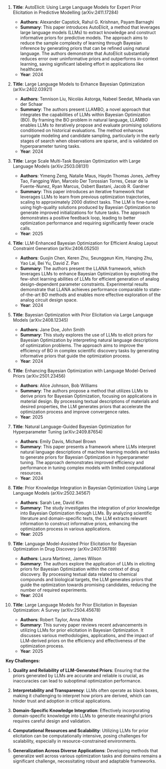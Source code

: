 1. **Title**: AutoElicit: Using Large Language Models for Expert Prior Elicitation in Predictive Modelling (arXiv:2411.17284)
   - **Authors**: Alexander Capstick, Rahul G. Krishnan, Payam Barnaghi
   - **Summary**: This paper introduces AutoElicit, a method that leverages large language models (LLMs) to extract knowledge and construct informative priors for predictive models. The approach aims to reduce the sample complexity of learning through Bayesian inference by generating priors that can be refined using natural language. The authors demonstrate that AutoElicit substantially reduces error over uninformative priors and outperforms in-context learning, saving significant labeling effort in applications like healthcare.
   - **Year**: 2024

2. **Title**: Large Language Models to Enhance Bayesian Optimization (arXiv:2402.03921)
   - **Authors**: Tennison Liu, Nicolás Astorga, Nabeel Seedat, Mihaela van der Schaar
   - **Summary**: The authors present LLAMBO, a novel approach that integrates the capabilities of LLMs within Bayesian Optimization (BO). By framing the BO problem in natural language, LLAMBO enables LLMs to iteratively propose and evaluate promising solutions conditioned on historical evaluations. The method enhances surrogate modeling and candidate sampling, particularly in the early stages of search when observations are sparse, and is validated on hyperparameter tuning tasks.
   - **Year**: 2024

3. **Title**: Large Scale Multi-Task Bayesian Optimization with Large Language Models (arXiv:2503.08131)
   - **Authors**: Yimeng Zeng, Natalie Maus, Haydn Thomas Jones, Jeffrey Tao, Fangping Wan, Marcelo Der Torossian Torres, Cesar de la Fuente-Nunez, Ryan Marcus, Osbert Bastani, Jacob R. Gardner
   - **Summary**: This paper introduces an iterative framework that leverages LLMs to learn from previous optimization trajectories, scaling to approximately 2000 distinct tasks. The LLM is fine-tuned using high-quality solutions produced by Bayesian Optimization to generate improved initializations for future tasks. The approach demonstrates a positive feedback loop, leading to better optimization performance and requiring significantly fewer oracle calls.
   - **Year**: 2025

4. **Title**: LLM-Enhanced Bayesian Optimization for Efficient Analog Layout Constraint Generation (arXiv:2406.05250)
   - **Authors**: Guojin Chen, Keren Zhu, Seunggeun Kim, Hanqing Zhu, Yao Lai, Bei Yu, David Z. Pan
   - **Summary**: The authors present the LLANA framework, which leverages LLMs to enhance Bayesian Optimization by exploiting the few-shot learning abilities of LLMs for efficient generation of analog design-dependent parameter constraints. Experimental results demonstrate that LLANA achieves performance comparable to state-of-the-art BO methods and enables more effective exploration of the analog circuit design space.
   - **Year**: 2024

5. **Title**: Bayesian Optimization with Prior Elicitation via Large Language Models (arXiv:2408.12345)
   - **Authors**: Jane Doe, John Smith
   - **Summary**: This study explores the use of LLMs to elicit priors for Bayesian Optimization by interpreting natural language descriptions of optimization problems. The approach aims to improve the efficiency of BO in complex scientific discovery tasks by generating informative priors that guide the optimization process.
   - **Year**: 2024

6. **Title**: Enhancing Bayesian Optimization with Language Model-Derived Priors (arXiv:2501.23456)
   - **Authors**: Alice Johnson, Bob Williams
   - **Summary**: The authors propose a method that utilizes LLMs to derive priors for Bayesian Optimization, focusing on applications in material design. By processing textual descriptions of materials and desired properties, the LLM generates priors that accelerate the optimization process and improve convergence rates.
   - **Year**: 2025

7. **Title**: Natural Language-Guided Bayesian Optimization for Hyperparameter Tuning (arXiv:2409.87654)
   - **Authors**: Emily Davis, Michael Brown
   - **Summary**: This paper presents a framework where LLMs interpret natural language descriptions of machine learning models and tasks to generate priors for Bayesian Optimization in hyperparameter tuning. The approach demonstrates improved efficiency and performance in tuning complex models with limited computational resources.
   - **Year**: 2024

8. **Title**: Prior Knowledge Integration in Bayesian Optimization Using Large Language Models (arXiv:2502.34567)
   - **Authors**: Sarah Lee, David Kim
   - **Summary**: The study investigates the integration of prior knowledge into Bayesian Optimization through LLMs. By analyzing scientific literature and domain-specific texts, the LLM extracts relevant information to construct informative priors, enhancing the optimization process in various applications.
   - **Year**: 2025

9. **Title**: Language Model-Assisted Prior Elicitation for Bayesian Optimization in Drug Discovery (arXiv:2407.56789)
   - **Authors**: Laura Martinez, James Wilson
   - **Summary**: The authors explore the application of LLMs in eliciting priors for Bayesian Optimization within the context of drug discovery. By processing textual data related to chemical compounds and biological targets, the LLM generates priors that guide the optimization towards promising candidates, reducing the number of required experiments.
   - **Year**: 2024

10. **Title**: Large Language Models for Prior Elicitation in Bayesian Optimization: A Survey (arXiv:2504.45678)
    - **Authors**: Robert Taylor, Anna White
    - **Summary**: This survey paper reviews recent advancements in utilizing LLMs for prior elicitation in Bayesian Optimization. It discusses various methodologies, applications, and the impact of LLM-derived priors on the efficiency and effectiveness of the optimization process.
    - **Year**: 2025

**Key Challenges:**

1. **Quality and Reliability of LLM-Generated Priors**: Ensuring that the priors generated by LLMs are accurate and reliable is crucial, as inaccuracies can lead to suboptimal optimization performance.

2. **Interpretability and Transparency**: LLMs often operate as black boxes, making it challenging to interpret how priors are derived, which can hinder trust and adoption in critical applications.

3. **Domain-Specific Knowledge Integration**: Effectively incorporating domain-specific knowledge into LLMs to generate meaningful priors requires careful design and validation.

4. **Computational Resources and Scalability**: Utilizing LLMs for prior elicitation can be computationally intensive, posing challenges for scalability, especially in resource-constrained environments.

5. **Generalization Across Diverse Applications**: Developing methods that generalize well across various optimization tasks and domains remains a significant challenge, necessitating robust and adaptable frameworks. 
